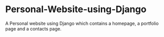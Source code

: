 # Personal-Website-using-Django

A Personal website using Django which contains a homepage, a portfolio page and a contacts page.
